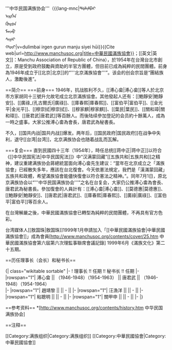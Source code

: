 '''中华民国满族协会'''（{{lang-mnc|ᡩᡠᠯᡳᠮᠪᠠᡳ<br>ᡳᡵᡤᡝᠨ<br>ᡤᡠᡵᡠᠨ<br>ᠮᠠᠨᠵᡠ<br>ᠰᡳᠶᡝᡳ<br>ᡥᡡᡳ|v=dulimbai irgen gurun manju siyei hūi}}<ref>{{Cite web|url=http://www.manchusoc.org|title=中華民國滿族協會}}</ref>；[[英文|英文]]：Manchu Association of Republic of China），於1954年在台灣台北市創立，原是受到政府鼓勵與資助的半官方團體，但目前已成為純粹的民間團體。前身為1946年成立于[[北京|北京]]的“'''北京滿族協會'''”。该会的创会宗旨是“團結族人，激勵後進”。

==简介==
===前身===
1946年，抗战胜利不久，[[溥心畲|溥心畲]]等人於北京市方家胡同十三號升允故宅成立北京滿族協會。其他發起人还有：[[鮑靜安|鮑靜安]]、[[廣祿_(孔古爾氏)|廣祿]]、[[庫春熙|庫春熙]]、[[富伯平|富伯平]]、[[金光平|金光平]]、[[穆崇拭|穆崇拭]]、[[穆家麒|穆家麒]]、[[葉民|葉民]]、[[關和璋|關和璋]]、[[唐君武|唐君武]]等百餘人。而後陆续參加登記的会员約十餘萬人，成為一時之盛事。大家公推溥心畬為會長，唐君武為秘書長。

不久，[[国共内战|国共内战]]爆发。两年后，[[国民政府|国民政府]]在战争中失利，退守[[台湾|台湾]]，北京满族协会也随着战乱而瓦解。

===复会===
直到民國四十三年（1954年），時任总统[[蒋中正|蒋中正]]以符合《[[中华民国宪法|中华民国宪法]]》中“汉满蒙回藏”[[五族共和|五族共和]]之精神，建议重建满族协会<ref>蔣總統當面向溥心畲先生建议：“當年在北京成立之「滿族協會」已經散失多年，應該在台北復會。今天依憲法規定，我們是「漢滿蒙回藏」五族共和政體，希望滿族協會能儘快復會以符合憲法之精神。”</ref>。同年7月1日，原北京满族协会以“'''中华民国满族协会'''”之名在台复会，大家仍公推溥心畬為會長、唐君武為秘書長。參加復會的人員計有：[[溥心畬|溥心畬]]、[[莫德惠|莫德惠]]、[[鮑靜安|鮑靜安]]、[[唐君武|唐君武]]、[[庫春熙|庫春熙]]、[[廣祿|廣祿]]、[[富伯平|富伯平]]等百余人。

在台灣解嚴之後，中華民國滿族協會已轉型為純粹的民間團體，不再具有官方色彩。

台湾媒体人[[敖国珠|敖国珠]]1999年1月申請加入「[[中華民國滿族協會|中華民國滿族協會]]」成為會員<ref>[http://www.manchusoc.org/contents/cover/25.htm 中華民國滿族協會第六屆第六次理監事聯席會議記錄] 1999年6月《滿族文化》第二十五期</ref>。

==历任理事长（会长）和秘书长==

{| class="wikitable sortable"
|-
! 理事长 !!  任期  !! 秘书长 !! 任期
|-
|rowspan="1"|  溥心畲 || （1946-1948）（1954-1963） || 唐君武  || （1946-1948）（1954-1964）   
|-
|rowspan="1"|  趙靖黎 ||  || - ||
|-
|rowspan="1"|  汪漁洋 ||  || - || 
|-
|rowspan="1"|  粘聰明 ||  || - || 
|-
|rowspan="1"|  關甲申 ||  || - || 
|- 
|}

==参考资料==
*[http://www.manchusoc.org/contents/history.htm 中华民国满族协会]

==注释==
<div class="references-small">
<references />
</div>


[[Category:满族组织|Category:满族组织]]
[[Category:中華民國協會|Category:中華民國協會]]